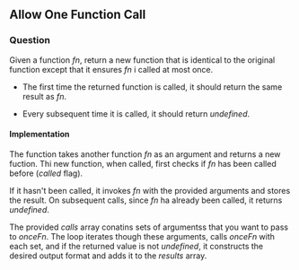 ## Allow One Function Call

### Question

Given a function *fn*, return a new function that is identical to the original function except that it ensures *fn* i called at most once.

- The first time the returned function is called, it should return the same result as *fn*.

- Every subsequent time it is called, it should return *undefined*.

#### Implementation

The function takes another function *fn* as an argument and returns a new fuction. Thi new function, when called, first checks if *fn* has been called before (*called* flag).

If it hasn't been called, it invokes *fn* with the provided arguments and stores the result. On subsequent calls, since *fn* ha already been called, it returns *undefined*.

The provided *calls* array conatins sets of argumentss that you want to pass to *onceFn*. The loop iterates though these arguments, calls *onceFn* with each set, and if the returned value is not *undefined*, it constructs the desired output format and adds it to the *results* array.

